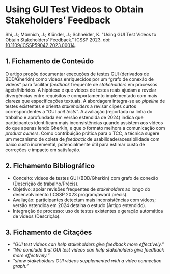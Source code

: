 # Using GUI Test Videos to Obtain Stakeholders’ Feedback
Shi, J.; Mönnich, J.; Klünder, J.; Schneider, K. "Using GUI Test Videos to Obtain Stakeholders’ Feedback." ICSSP 2023. doi: [10.1109/ICSSP59042.2023.00014](https://doi.org/10.1109/ICSSP59042.2023.00014).

## 1. Fichamento de Conteúdo
O artigo propõe documentar execuções de testes GUI (derivados de BDD/Gherkin) como vídeos enriquecidos por um “grafo de conexão de vídeos” para facilitar *feedback* frequente de *stakeholders* em processos ágeis/híbridos. A hipótese é que vídeos de testes reais ajudam a revelar divergências entre requisitos e comportamento implementado com mais clareza que especificações textuais. A abordagem integra-se ao *pipeline* de testes existentes e orienta *stakeholders* a revisar clipes curtos correspondentes a “GUI *unit tests*”. A avaliação (reportada na linha do trabalho e aprofundada em versão estendida de 2024) indica que participantes identificam mais inconsistências quando assistem aos vídeos do que apenas lendo Gherkin, e que o formato melhora a comunicação com *product owners*. Como contribuição prática para o TCC, a técnica sugere um mecanismo de coleta de *feedback* de usabilidade/acessibilidade com baixo custo incremental, potencialmente útil para estimar custo de correções e impacto em satisfação.

## 2. Fichamento Bibliográfico
* Conceito: vídeos de testes GUI (BDD/Gherkin) com grafo de conexão (Descrição do trabalho/Précis).
* Objetivo: apoiar revisões frequentes de *stakeholders* ao longo do desenvolvimento (ICSSP 2023 program/award précis).
* Avaliação: participantes detectam mais inconsistências com vídeos; versão estendida em 2024 detalha o estudo (Artigo estendido).
* Integração de processo: uso de testes existentes e geração automática de vídeos (Descrição).

## 3. Fichamento de Citações
* _"GUI test videos can help stakeholders give feedback more effectively.”_
* _"We conclude that GUI test videos can help stakeholders give feedback more effectively.”_
* _"show stakeholders GUI videos supplemented with a video connection graph.”_